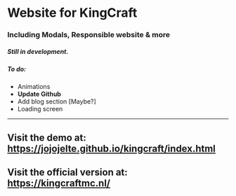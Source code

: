 # Website for KingCraft
### Including Modals, Responsible website & more
##### Still in development.
##### To do:
- Animations
- **Update Github**
- Add blog section [Maybe?]
- Loading screen
----------------------------------------

## Visit the demo at: https://jojojelte.github.io/kingcraft/index.html
## Visit the official version at: https://kingcraftmc.nl/

